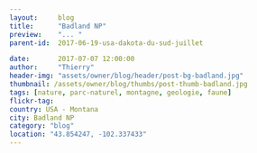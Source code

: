 ```yaml
---
layout:     blog
title:      "Badland NP"
preview:    "... "
parent-id:  2017-06-19-usa-dakota-du-sud-juillet

date:       2017-07-07 12:00:00
author:     "Thierry"
header-img: "assets/owner/blog/header/post-bg-badland.jpg"
thumbnail: /assets/owner/blog/thumbs/post-thumb-badland.jpg
tags: [nature, parc-naturel, montagne, geologie, faune]
flickr-tag: 
country: USA - Montana
city: Badland NP
category: "blog"
location: "43.854247, -102.337433"
---
```


